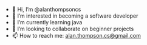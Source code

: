 - 👋 Hi, I’m @alanthompsoncs
- 👀 I’m interested in becoming a software developer
- 🌱 I’m currently learning java
- 💞️ I’m looking to collaborate on beginner projects
- 📫 How to reach me: alan.thompson.cs@gmail.com

<!---
alanthompsoncs/alanthompsoncs is a ✨ special ✨ repository because its `README.md` (this file) appears on your GitHub profile.
You can click the Preview link to take a look at your changes.
--->
